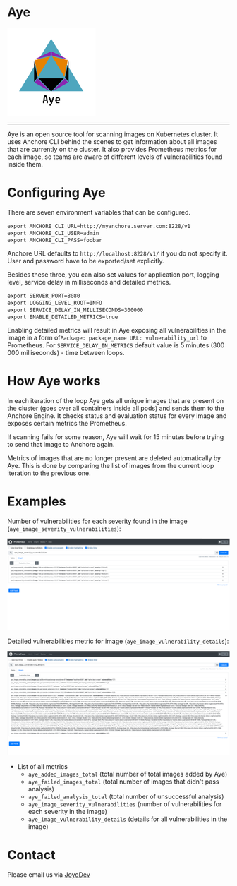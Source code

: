 # Aye

<img src="https://github.com/JoyoDev/Aye/raw/main/images/Aye.png" width="200">

----

Aye is an open source tool for scanning images on Kubernetes cluster. 
It uses Anchore CLI behind the scenes to get information about all images that are currently on the cluster.
It also provides Prometheus metrics for each image, so teams are aware of 
different levels of vulnerabilities found inside them.

Configuring Aye
===========================

There are seven environment variables that can be configured.

    export ANCHORE_CLI_URL=http://myanchore.server.com:8228/v1
    export ANCHORE_CLI_USER=admin
    export ANCHORE_CLI_PASS=foobar

Anchore URL defaults to ``http://localhost:8228/v1/`` if you do not specify it.
User and password have to be exported/set explicitly.

Besides these three, you can also set values for application port, logging level, service
delay in milliseconds and detailed metrics.

    export SERVER_PORT=8080
    export LOGGING_LEVEL_ROOT=INFO
    export SERVICE_DELAY_IN_MILLISECONDS=300000
    export ENABLE_DETAILED_METRICS=true

Enabling detailed metrics will result in Aye exposing all vulnerabilities in the image in a form of``Package: package_name URL: vulnerability_url``
to Prometheus. For ``SERVICE_DELAY_IN_METRICS`` default value is
5 minutes (300 000 milliseconds) - time between loops.

How Aye works
===========================
In each iteration of the loop Aye gets all unique images that are present on the cluster
(goes over all containers inside all pods) and sends them to the Anchore Engine.
It checks status and evaluation status for every image and exposes certain metrics
the Prometheus.

If scanning fails for some reason, Aye will wait for 15 minutes
before trying to send that image to Anchore again.

Metrics of images that are no longer present are deleted automatically
by Aye. This is done by comparing the list of images from the current loop iteration
to the previous one.

Examples
===========================
Number of vulnerabilities for each severity found in the image (``aye_image_severity_vulnerabilities``):

<img src="https://github.com/JoyoDev/Aye/raw/main/images/metrics1.png">

Detailed vulnerabilities metric for image (``aye_image_vulnerability_details``):

<img src="https://github.com/JoyoDev/Aye/raw/main/images/metrics2.png">

- List of all metrics
    - ``aye_added_images_total`` (total number of total images added by Aye)
    - ``aye_failed_images_total`` (total number of images that didn't pass analysis)
    - ``aye_failed_analysis_total`` (total number of unsuccessful analysis)
    - ``aye_image_severity_vulnerabilities`` (number of vulnerabilities for each severity in the image)
    - ``aye_image_vulnerability_details`` (details for all vulnerabilities in the image)

Contact
===========================
Please email us via <a href = "mailto: joyo.development@gmail.com">JoyoDev</a>
